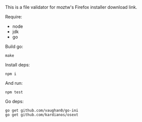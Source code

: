 This is a file validator for moztw's Firefox installer download link.

Require:

* node
* jdk
* go

Build go:

    make

Install deps:

    npm i

And run:

    npm test

Go deps:
   
    go get github.com/vaughan0/go-ini
    go get github.com/kardianos/osext

